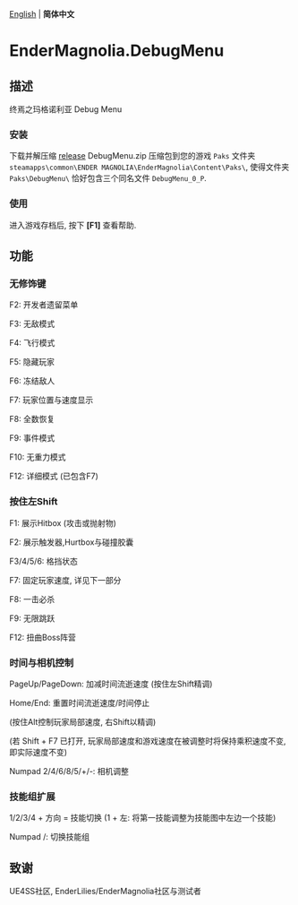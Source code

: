 [English](README.md) | **简体中文**
# EnderMagnolia.DebugMenu

## 描述

终焉之玛格诺利亚 Debug Menu

### 安装

下载并解压缩 [release](https://github.com/EnderLiliesFans5040/EnderMagnolia.DebugMenu/releases/latest) DebugMenu.zip 压缩包到您的游戏  `Paks` 文件夹 `steamapps\common\ENDER MAGNOLIA\EnderMagnolia\Content\Paks\`, 使得文件夹 `Paks\DebugMenu\` 恰好包含三个同名文件 `DebugMenu_0_P`.

### 使用

进入游戏存档后, 按下 **[F1]** 查看帮助.

## 功能

### 无修饰键

F2: 开发者遗留菜单

F3: 无敌模式

F4: 飞行模式

F5: 隐藏玩家

F6: 冻结敌人

F7: 玩家位置与速度显示

F8: 全数恢复

F9: 事件模式

F10: 无重力模式

F12: 详细模式 (已包含F7)

### 按住左Shift

F1: 展示Hitbox (攻击或抛射物)

F2: 展示触发器,Hurtbox与碰撞胶囊

F3/4/5/6: 格挡状态

F7: 固定玩家速度, 详见下一部分

F8: 一击必杀

F9: 无限跳跃

F12: 扭曲Boss阵营

### 时间与相机控制

PageUp/PageDown: 加减时间流逝速度 (按住左Shift精调)

Home/End: 重置时间流逝速度/时间停止

(按住Alt控制玩家局部速度, 右Shift以精调)

(若 Shift + F7 已打开, 玩家局部速度和游戏速度在被调整时将保持乘积速度不变, 即实际速度不变)

Numpad 2/4/6/8/5/+/-: 相机调整

### 技能组扩展

1/2/3/4 + 方向 = 技能切换 (1 + 左: 将第一技能调整为技能图中左边一个技能)

Numpad /: 切换技能组

## 致谢

UE4SS社区, EnderLilies/EnderMagnolia社区与测试者